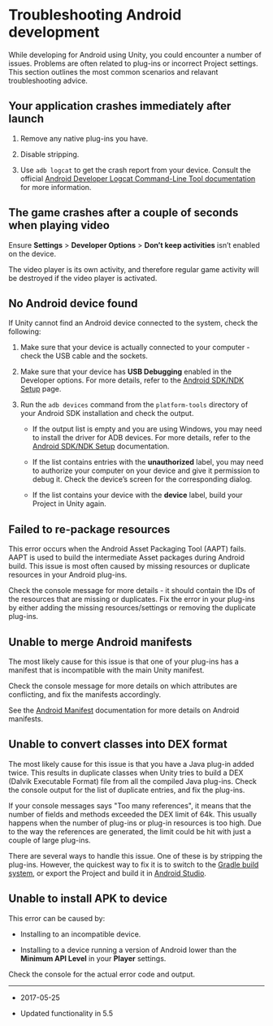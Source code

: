 # Troubleshooting Android development

While developing for Android using Unity, you could encounter a number of issues. Problems are often related to plug-ins or incorrect Project settings. This section outlines the most common scenarios and relavant troubleshooting advice. 

## Your application crashes immediately after launch

1. Remove any native plug-ins you have.

2. Disable stripping.

3. Use `adb logcat` to get the crash report from your device. Consult the official [Android Developer Logcat Command-Line Tool documentation](https://developer.android.com/studio/command-line/logcat.html) for more information.

## The game crashes after a couple of seconds when playing video

Ensure __Settings__ > __Developer Options__ > __Don’t keep activities__ isn’t enabled on the device.

The video player is its own activity, and therefore regular game activity will be destroyed if the video player is activated.

## No Android device found

If Unity cannot find an Android device connected to the system, check the following:

1. Make sure that your device is actually connected to your computer - check the USB cable and the sockets.

2. Make sure that your device has __USB Debugging__ enabled in the Developer options. For more details, refer to the [Android SDK/NDK Setup](android-sdksetup) page.

3. Run the `adb devices` command from the `platform-tools` directory of your Android SDK installation and check the output.

    * If the output list is empty and you are using Windows, you may need to install the driver for ADB devices. For more details, refer to the [Android SDK/NDK Setup](android-sdksetup) documentation.

    * If the list contains entries with the __unauthorized__ label, you may need to authorize your computer on your device and give it permission to debug it. Check the device’s screen for the corresponding dialog.

    * If the list contains your device with the __device__ label, build your Project in Unity again.

## Failed to re-package resources

This error occurs when the Android Asset Packaging Tool (AAPT) fails. AAPT is used to build the intermediate Asset packages during Android build. This issue is most often caused by missing resources or duplicate resources in your Android plug-ins.

Check the console message for more details - it should contain the IDs of the resources that are missing or duplicates. Fix the error in your plug-ins by either adding the missing resources/settings or removing the duplicate plug-ins.

## Unable to merge Android manifests

The most likely cause for this issue is that one of your plug-ins has a manifest that is incompatible with the main Unity manifest.

Check the console message for more details on which attributes are conflicting, and fix the manifests accordingly. 

See the [Android Manifest](android-manifest) documentation for more details on Android manifests.

## Unable to convert classes into DEX format

The most likely cause for this issue is that you have a Java plug-in added twice. This results in duplicate classes when Unity tries to build a DEX (Dalvik Executable Format) file from all the compiled Java plug-ins. Check the console output for the list of duplicate entries, and fix the plug-ins.

If your console messages says "Too many references", it means that the number of fields and methods exceeded the DEX limit of 64k. This usually happens when the number of plug-ins or plug-in resources is too high. Due to the way the references are generated, the limit could be hit with just a couple of large plug-ins.

There are several ways to handle this issue. One of these is by stripping the plug-ins. However, the quickest way to fix it is to switch to the [Gradle build system](android-gradle-overview), or export the Project and build it in [Android Studio](https://developer.android.com/studio/index.html).

## Unable to install APK to device

This error can be caused by:

* Installing to an incompatible device.

* Installing to a device running a version of Android lower than the __Minimum API Level__ in your **Player** settings. 

Check the console for the actual error code and output. 

----
* <span class="page-edit">2017-05-25 <!-- include IncludeTextNewPageYesEdit --></span>

* <span class="page-history">Updated functionality in 5.5</span>